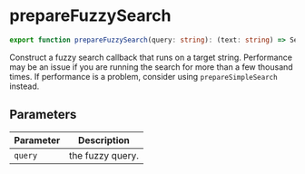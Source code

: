 # prepareFuzzySearch

```ts
export function prepareFuzzySearch(query: string): (text: string) => SearchResult | null;
```

Construct a fuzzy search callback that runs on a target string.
Performance may be an issue if you are running the search for more than a few thousand times.
If performance is a problem, consider using `prepareSimpleSearch` instead.

## Parameters

| Parameter | Description |
|-----------|-------------|
| `query` | the fuzzy query. |
